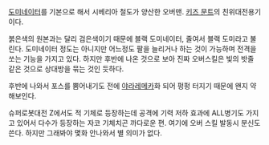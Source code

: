 [도미네이터](%EB%8F%84%EB%AF%B8%EB%84%A4%EC%9D%B4%ED%84%B0.md)를 기본으로 해서 시베리아 철도가
양산한 오버맨. [키즈 문트](%ED%82%A4%EC%A6%88%20%EB%AC%B8%ED%8A%B8.md)의 친위대전용기이다.

붉은색의 원본과는 달리 검은색이기 때문에 블랙 도미네이터, 줄여서 블랙 도미라고 불린다. 도미네이터 정도는 아니지만 어느정도 팔을 늘리거나
하는 것이 가능하며 전격을 쏘는 기능을 가지고 있다. 하지만 후반에 나온 것으로 보아 진짜 오버스킬은 빛의 밧줄 같은 것으로 상대방을 묶는
것인 듯하다.  

후반에 나와서 포스를 뿜어내기도 전에
[야라레메카](%EC%95%BC%EB%9D%BC%EB%A0%88%EB%A9%94%EC%B9%B4.md)화 되어 펑펑 터지기 때문에 왠지
약해보인다.

슈퍼로봇대전 Z에서도 적 기체로 등장하는데 공격에 기력 저하 효과에 ALL병기도 가지고 있어서 다수가 등장하는 자코 기체치곤 까다로운 편.
여기에 오버 스킬 발동시 분신도 쓴다. 하지만 그래봐야 몇화 안나와서 별 의미가 없다.  

